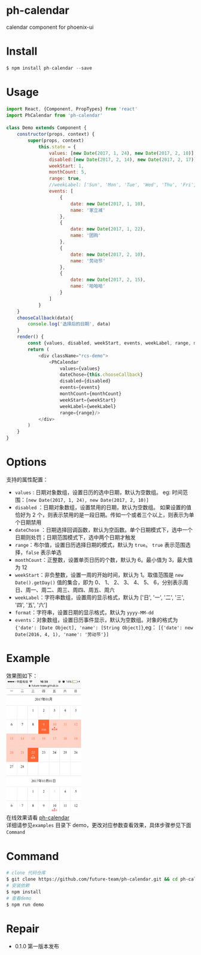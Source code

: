 # ph-calendar
calendar component for phoenix-ui

# Install
```javascript
$ npm install ph-calendar --save 
```
# Usage

```javascript
import React, {Component, PropTypes} from 'react'
import PhCalendar from 'ph-calendar'

class Demo extends Component {
    constructor(props, context) {
        super(props, context)
            this.state = {
                values: [new Date(2017, 1, 24), new Date(2017, 2, 10)],
                disabled:[new Date(2017, 2, 14), new Date(2017, 2, 17)],// start end 包括
                weekStart: 1,
                monthCount: 5,
                range: true,
                //weekLabel: ['Sun', 'Mon', 'Tue', 'Wed', 'Thu', 'Fri', 'Sat'],
                events: [
                    {
                        date: new Date(2017, 1, 10),
                        name: '家立减'
                    },
                    {
                        date: new Date(2017, 1, 22),
                        name: '团购'
                    },
                    {
                        date: new Date(2017, 2, 10),
                        name: '劳动节'
                    },
                    {
                        date: new Date(2017, 2, 15),
                        name: '哈哈哈'
                    }
                ]
            }
    }
    chooseCallback(data){
        console.log('选择后的日期', data)
    }
    render() {
        const {values, disabled, weekStart, events, weekLabel, range, monthCount} = this.state
        return (
            <div className="rcs-demo">
                <PhCalendar 
                    values={values}
                    dateChose={this.chooseCallback}
                    disabled={disabled}
                    events={events}
                    monthCount={monthCount}
                    weekStart={weekStart}
                    weekLabel={weekLabel}
                    range={range}/>
            </div>
        )
    }
}
```

# Options

支持的属性配置：
- `values` : 日期对象数组，设置日历的选中日期，默认为空数组。 eg: 时间范围：`[new Date(2017, 1, 24), new Date(2017, 2, 10)]`    
- `disabled` ：日期对象数组，设置禁用的日期，默认为空数组。 如果设置的值恰好为 2 个，则表示禁用的是一段日期。传如一个或者三个以上，则表示为单个日期禁用    
- `dateChose` ：日期选择回调函数，默认为空函数。单个日期模式下，选中一个日期则处罚；日期范围模式下，选中两个日期才触发     
- `range`：布尔值，设置日历选择日期的模式，默认为 `true`。 `true` 表示范围选择，`false` 表示单选
- `monthCount`：正整数，设置单页日历的个数，默认为 6。最小值为 3，最大值为 12
- `weekStart`：非负整数，设置一周的开始时间，默认为 1。取值范围是 `new Date().getDay()` 值的集合，即为 0、 1、 2、 3、 4、 5、 6，分别表示周日、周一、周二、周三、周四、周五、周六
- `weekLabel`：字符串数组，设置周的显示格式，默认为 ['日', '一', '二', '三', '四', '五', '六']
- `format`：字符串，设置日期的显示格式，默认为 `yyyy-MM-dd`
- `events`：对象数组，设置日历事件显示，默认为空数组。对象的格式为 `{'date': [Date Object], 'name': [String Object]}`,eg： `[{'date': new Date(2016, 4, 1), 'name': '劳动节'}]`

# Example
效果图如下：    
<img src="./examples/snapshot.png" width="200">      
在线效果请看 [ph-calendar](https://future-team.github.io/ph-calendar/examples/index.html)       
详细请参见`examples` 目录下 demo，更改对应参数查看效果，具体步骤参见下面 `Command`     

# Command
```bash
# clone 代码仓库
$ git clone https://github.com/future-team/ph-calendar.git && cd ph-calendar
# 安装依赖
$ npm install 
# 查看demo
$ npm run demo 
```
# Repair
- 0.1.0 第一版本发布